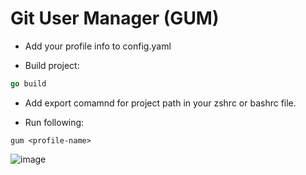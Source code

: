 # Git User Manager (GUM)

- Add your profile info to config.yaml

- Build project:

```go
go build
```

- Add export comamnd for project path in your zshrc or bashrc file.

- Run following:

```
gum <profile-name>
```
![image](https://user-images.githubusercontent.com/60136172/151631177-5adfe90c-5786-42a5-985c-fc818044dd79.png)
